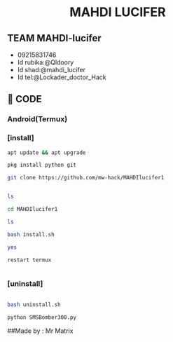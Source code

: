 

<h1 align="center"> MAHDI LUCIFER </h1>

## TEAM MAHDI-lucifer
- 09215831746
- Id rubika:@Qldoory
- Id shad:@mahdi_lucifer
- Id tel:@Lockader_doctor_Hack


## 🚀 CODE

 <h3>Android(Termux)</h3>
<h3>[install]</h3>

   ```sh
 apt update && apt upgrade

 pkg install python git

 git clone https://github.com/mw-hack/MAHDIlucifer1
 

 ls

 cd MAHDIlucifer1

 ls

 bash install.sh

 yes
 
 restart termux



  ```

 <h3>[uninstall]</h3>

   ```sh

bash uninstall.sh

 python SMSBomber300.py
 
  ```
 
##Made by : Mr Matrix


